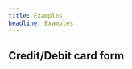 ```yaml
---
title: Examples
headline: Examples
---
```


## Credit/Debit card form

<script async src="//jsfiddle.net/kosatyi/z2df3jrg/embed/"></script>